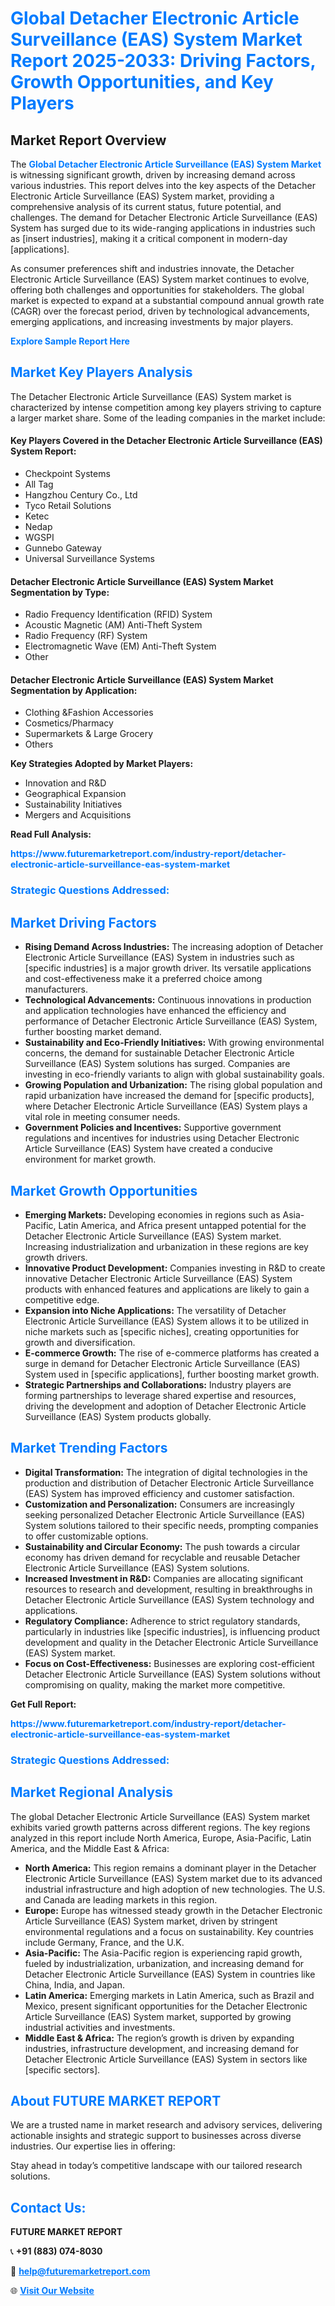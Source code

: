 <h1 style="color: #007BFF;">Global Detacher Electronic Article Surveillance (EAS) System Market Report 2025-2033: Driving Factors, Growth Opportunities, and Key Players</h1>

<section id="overview">
<h2>Market Report Overview</h2>
<p>The <a href="https://www.futuremarketreport.com/industry-report/detacher-electronic-article-surveillance-eas-system-market" style="color: #007BFF; text-decoration: none;"><strong>Global Detacher Electronic Article Surveillance (EAS) System Market</strong></a> is witnessing significant growth, driven by increasing demand across various industries. This report delves into the key aspects of the Detacher Electronic Article Surveillance (EAS) System market, providing a comprehensive analysis of its current status, future potential, and challenges. The demand for Detacher Electronic Article Surveillance (EAS) System has surged due to its wide-ranging applications in industries such as [insert industries], making it a critical component in modern-day [applications].</p>
<p>As consumer preferences shift and industries innovate, the Detacher Electronic Article Surveillance (EAS) System market continues to evolve, offering both challenges and opportunities for stakeholders. The global market is expected to expand at a substantial compound annual growth rate (CAGR) over the forecast period, driven by technological advancements, emerging applications, and increasing investments by major players.</p>
</section>

<section id="overview">
<p><a href="https://www.futuremarketreport.com/request-sample/reportId=116078" style="color: #007BFF; text-decoration: none;"><strong>Explore Sample Report Here</strong></a></p>
</section>

<section id="key-players">
<h2 style="color: #007BFF;">Market Key Players Analysis</h2>
<p>The Detacher Electronic Article Surveillance (EAS) System market is characterized by intense competition among key players striving to capture a larger market share. Some of the leading companies in the market include:</p>
<h4>Key Players Covered in the Detacher Electronic Article Surveillance (EAS) System Report:</h4>
<ul><li>Checkpoint Systems</li><li>All Tag</li><li>Hangzhou Century Co., Ltd</li><li>Tyco Retail Solutions</li><li>Ketec</li><li>Nedap</li><li>WGSPI</li><li>Gunnebo Gateway</li><li>Universal Surveillance Systems</li></ul>
<h4>Detacher Electronic Article Surveillance (EAS) System Market Segmentation by Type:</h4>
<ul><li>Radio Frequency Identification (RFID) System</li><li>Acoustic Magnetic (AM) Anti-Theft System</li><li>Radio Frequency (RF) System</li><li>Electromagnetic Wave (EM) Anti-Theft System</li><li>Other</li></ul>

<h4>Detacher Electronic Article Surveillance (EAS) System Market Segmentation by Application:</h4>
<ul><li>Clothing &amp;Fashion Accessories</li><li>Cosmetics/Pharmacy</li><li>Supermarkets &amp; Large Grocery</li><li>Others</li></ul>
<p><strong>Key Strategies Adopted by Market Players:</strong></p>
<ul>
<li>Innovation and R&D</li>
<li>Geographical Expansion</li>
<li>Sustainability Initiatives</li>
<li>Mergers and Acquisitions</li>
</ul>
</section>

<section>
<p><strong>Read Full Analysis: </strong></p><a href="https://www.futuremarketreport.com/industry-report/detacher-electronic-article-surveillance-eas-system-market" style="color: #007BFF; text-decoration: none;"><strong>https://www.futuremarketreport.com/industry-report/detacher-electronic-article-surveillance-eas-system-market</strong></a>
<h3 style="color: #007BFF;">Strategic Questions Addressed:</h3>
</section>

<section id="driving-factors">
<h2 style="color: #007BFF;">Market Driving Factors</h2>
<ul>
<li><strong>Rising Demand Across Industries:</strong> The increasing adoption of Detacher Electronic Article Surveillance (EAS) System in industries such as [specific industries] is a major growth driver. Its versatile applications and cost-effectiveness make it a preferred choice among manufacturers.</li>
<li><strong>Technological Advancements:</strong> Continuous innovations in production and application technologies have enhanced the efficiency and performance of Detacher Electronic Article Surveillance (EAS) System, further boosting market demand.</li>
<li><strong>Sustainability and Eco-Friendly Initiatives:</strong> With growing environmental concerns, the demand for sustainable Detacher Electronic Article Surveillance (EAS) System solutions has surged. Companies are investing in eco-friendly variants to align with global sustainability goals.</li>
<li><strong>Growing Population and Urbanization:</strong> The rising global population and rapid urbanization have increased the demand for [specific products], where Detacher Electronic Article Surveillance (EAS) System plays a vital role in meeting consumer needs.</li>
<li><strong>Government Policies and Incentives:</strong> Supportive government regulations and incentives for industries using Detacher Electronic Article Surveillance (EAS) System have created a conducive environment for market growth.</li>
</ul>
</section>

<section id="growth-opportunities">
<h2 style="color: #007BFF;">Market Growth Opportunities</h2>
<ul>
<li><strong>Emerging Markets:</strong> Developing economies in regions such as Asia-Pacific, Latin America, and Africa present untapped potential for the Detacher Electronic Article Surveillance (EAS) System market. Increasing industrialization and urbanization in these regions are key growth drivers.</li>
<li><strong>Innovative Product Development:</strong> Companies investing in R&D to create innovative Detacher Electronic Article Surveillance (EAS) System products with enhanced features and applications are likely to gain a competitive edge.</li>
<li><strong>Expansion into Niche Applications:</strong> The versatility of Detacher Electronic Article Surveillance (EAS) System allows it to be utilized in niche markets such as [specific niches], creating opportunities for growth and diversification.</li>
<li><strong>E-commerce Growth:</strong> The rise of e-commerce platforms has created a surge in demand for Detacher Electronic Article Surveillance (EAS) System used in [specific applications], further boosting market growth.</li>
<li><strong>Strategic Partnerships and Collaborations:</strong> Industry players are forming partnerships to leverage shared expertise and resources, driving the development and adoption of Detacher Electronic Article Surveillance (EAS) System products globally.</li>
</ul>
</section>

<section id="trending-factors">
<h2 style="color: #007BFF;">Market Trending Factors</h2>
<ul>
<li><strong>Digital Transformation:</strong> The integration of digital technologies in the production and distribution of Detacher Electronic Article Surveillance (EAS) System has improved efficiency and customer satisfaction.</li>
<li><strong>Customization and Personalization:</strong> Consumers are increasingly seeking personalized Detacher Electronic Article Surveillance (EAS) System solutions tailored to their specific needs, prompting companies to offer customizable options.</li>
<li><strong>Sustainability and Circular Economy:</strong> The push towards a circular economy has driven demand for recyclable and reusable Detacher Electronic Article Surveillance (EAS) System solutions.</li>
<li><strong>Increased Investment in R&D:</strong> Companies are allocating significant resources to research and development, resulting in breakthroughs in Detacher Electronic Article Surveillance (EAS) System technology and applications.</li>
<li><strong>Regulatory Compliance:</strong> Adherence to strict regulatory standards, particularly in industries like [specific industries], is influencing product development and quality in the Detacher Electronic Article Surveillance (EAS) System market.</li>
<li><strong>Focus on Cost-Effectiveness:</strong> Businesses are exploring cost-efficient Detacher Electronic Article Surveillance (EAS) System solutions without compromising on quality, making the market more competitive.</li>
</ul>
</section>

<section>
<p><strong>Get Full Report: </strong></p><a href="https://www.futuremarketreport.com/industry-report/detacher-electronic-article-surveillance-eas-system-market" style="color: #007BFF; text-decoration: none;"><strong>https://www.futuremarketreport.com/industry-report/detacher-electronic-article-surveillance-eas-system-market</strong></a>
<h3 style="color: #007BFF;">Strategic Questions Addressed:</h3>
</section>


<section id="regional-analysis">
<h2 style="color: #007BFF;">Market Regional Analysis</h2>
<p>The global Detacher Electronic Article Surveillance (EAS) System market exhibits varied growth patterns across different regions. The key regions analyzed in this report include North America, Europe, Asia-Pacific, Latin America, and the Middle East & Africa:</p>
<ul>
<li><strong>North America:</strong> This region remains a dominant player in the Detacher Electronic Article Surveillance (EAS) System market due to its advanced industrial infrastructure and high adoption of new technologies. The U.S. and Canada are leading markets in this region.</li>
<li><strong>Europe:</strong> Europe has witnessed steady growth in the Detacher Electronic Article Surveillance (EAS) System market, driven by stringent environmental regulations and a focus on sustainability. Key countries include Germany, France, and the U.K.</li>
<li><strong>Asia-Pacific:</strong> The Asia-Pacific region is experiencing rapid growth, fueled by industrialization, urbanization, and increasing demand for Detacher Electronic Article Surveillance (EAS) System in countries like China, India, and Japan.</li>
<li><strong>Latin America:</strong> Emerging markets in Latin America, such as Brazil and Mexico, present significant opportunities for the Detacher Electronic Article Surveillance (EAS) System market, supported by growing industrial activities and investments.</li>
<li><strong>Middle East & Africa:</strong> The region’s growth is driven by expanding industries, infrastructure development, and increasing demand for Detacher Electronic Article Surveillance (EAS) System in sectors like [specific sectors].</li>
</ul>
</section>

<footer>
<h2 style="color: #007BFF;">About FUTURE MARKET REPORT</h2>
<p>We are a trusted name in market research and advisory services, delivering actionable insights and strategic support to businesses across diverse industries. Our expertise lies in offering:</p>

<p>Stay ahead in today’s competitive landscape with our tailored research solutions.</p>

<h2 style="color: #007BFF;">Contact Us:</h2>
<p><strong>FUTURE MARKET REPORT</strong></p>
<p>📞 <strong>+91 (883) 074-8030</strong></p>
<p>📧 <strong><a href="mailto:help@futuremarketreport.com" style="color: #007BFF;">help@futuremarketreport.com</a></strong></p>
<p>🌐 <strong><a href="https://www.futuremarketreport.com/" style="color: #007BFF;">Visit Our Website</a></strong></p>
</footer>
